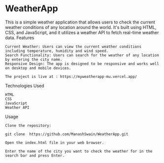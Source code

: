 # WeatherApp


This is a simple weather application that allows users to check the current weather conditions of any location around the world. It's built using HTML, CSS, and JavaScript, and it utilizes a weather API to fetch real-time weather data.
Features

    Current Weather: Users can view the current weather conditions including temperature, humidity and wind speed.
    Search Functionality: Users can search for the weather of any location by entering the city name.
    Responsive Design: The app is designed to be responsive and works well on desktop and mobile devices.

    The project is live at : https://myweatherapp-mu.vercel.app/

Technologies Used

    HTML
    CSS
    JavaScript
    Weather API



Usage

    Clone the repository:

    git clone  https://github.com/ManashSwain/WeatherApp.git

    Open the index.html file in your web browser.

    Enter the name of the city you want to check the weather for in the search bar and press Enter.


